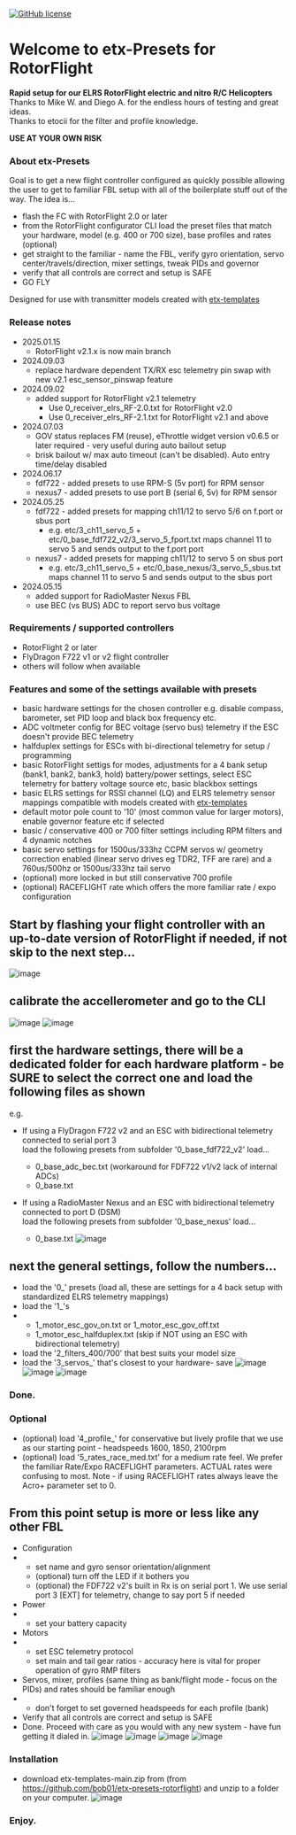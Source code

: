[![GitHub license](https://img.shields.io/github/license/bob01/etxwidgets)](https://github.com/bob01/etxwidgets/main/LICENSE)


# Welcome to etx-Presets for RotorFlight
**Rapid setup for our ELRS RotorFlight electric and nitro R/C Helicopters**<br>Thanks to Mike W. and Diego A. for the endless hours of testing and great ideas.<br>Thanks to etocii for the filter and profile knowledge.

**USE AT YOUR OWN RISK**


### About etx-Presets
Goal is to get a new flight controller configured as quickly possible allowing the user to get to familiar FBL setup with all of the boilerplate stuff out of the way.
The idea is...
- flash the FC with RotorFlight 2.0 or later
- from the RotorFlight configurator CLI load the preset files that match your hardware, model (e.g. 400 or 700 size), base profiles and rates (optional)
- get straight to the familiar - name the FBL, verify gyro orientation, servo center/travels/direction, mixer settings, tweak PIDs and governor
- verify that all controls are correct and setup is SAFE
- GO FLY

Designed for use with transmitter models created with [etx-templates](https://github.com/bob01/etx-templates)

### Release notes
- 2025.01.15
  - RotorFlight v2.1.x is now main branch
- 2024.09.03
  - replace hardware dependent TX/RX esc telemetry pin swap with new v2.1 esc_sensor_pinswap feature
- 2024.09.02
  - added support for RotorFlight v2.1 telemetry
    - Use 0_receiver_elrs_RF-2.0.txt for RotorFlight v2.0
    - Use 0_receiver_elrs_RF-2.1.txt for RotorFlight v2.1 and above
- 2024.07.03
  - GOV status replaces FM (reuse), eThrottle widget version v0.6.5 or later required - very useful during auto bailout setup
  - brisk bailout w/ max auto timeout (can't be disabled). Auto entry time/delay disabled
- 2024.06.17
  - fdf722 - added presets to use RPM-S (5v port) for RPM sensor
  - nexus7 - added presets to use port B (serial 6, 5v) for RPM sensor
- 2024.05.25
  - fdf722 - added presets for mapping ch11/12 to servo 5/6 on f.port or sbus port
    - e.g. etc/3_ch11_servo_5 + etc/0_base_fdf722_v2/3_servo_5_fport.txt maps channel 11 to servo 5 and sends output to the f.port port
  - nexus7 - added presets for mapping ch11/12 to servo 5 on sbus port
    - e.g. etc/3_ch11_servo_5 + etc/0_base_nexus/3_servo_5_sbus.txt maps channel 11 to servo 5 and sends output to the sbus port
- 2024.05.15
  - added support for RadioMaster Nexus FBL
  - use BEC (vs BUS) ADC to report servo bus voltage


### Requirements / supported controllers
- RotorFlight 2 or later
- FlyDragon F722 v1 or v2 flight controller
- others will follow when available


### Features and some of the settings available with presets
- basic hardware settings for the chosen controller e.g. disable compass, barometer, set PID loop and black box frequency etc.
- ADC voltmeter config for BEC voltage (servo bus) telemetry if the ESC doesn't provide BEC telemetry
- halfduplex settings for ESCs with bi-directional telemetry for setup / programming
- basic RotorFlight settigs for modes, adjustments for a 4 bank setup (bank1, bank2, bank3, hold) battery/power settings, select ESC telemetry for battery voltage source etc, basic blackbox settings
- basic ELRS settings for RSSI channel (LQ) and ELRS telemetry sensor mappings compatible with models created with [etx-templates](https://github.com/bob01/etx-templates)
- default motor pole count to '10' (most common value for larger motors), enable governor feature etc if selected
- basic / conservative 400 or 700 filter settings including RPM filters and 4 dynamic notches
- basic servo settings for 1500us/333hz CCPM servos w/ geometry correction enabled (linear servo drives eg TDR2, TFF are rare) and a 760us/500hz or 1500us/333hz tail servo
- (optional) more locked in but still conservative 700 profile
- (optional) RACEFLIGHT rate which offers the more familiar rate / expo configuration


## Start by flashing your flight controller with an up-to-date version of RotorFlight if needed, if not skip to the next step...
![image](https://github.com/bob01/etx-presets-rotorflight/assets/4014433/48a03bde-bea6-47b2-8de5-ace766503f2f)


## calibrate the accellerometer and go to the CLI
![image](https://github.com/bob01/etx-presets-rotorflight/assets/4014433/0af0df2c-4f9f-470c-bc9c-f76dc089f127)
![image](https://github.com/bob01/etx-presets-rotorflight/assets/4014433/0d1e033d-d069-4d88-8f65-b9376efe48a9)


## first the hardware settings, there will be a dedicated folder for each hardware platform - be SURE to select the correct one and load the following files as shown
e.g.<br>
- If using a FlyDragon F722 v2 and an ESC with bidirectional telemetry connected to serial port 3<br>
load the following presets from subfolder '0_base_fdf722_v2' load...
  - 0_base_adc_bec.txt (workaround for FDF722 v1/v2 lack of internal ADCs)
  - 0_base.txt

- If using a RadioMaster Nexus and an ESC with bidirectional telemetry connected to port D (DSM)<br>
load the following presets from subfolder '0_base_nexus' load...
  - 0_base.txt
![image](https://github.com/bob01/etx-presets-rotorflight/assets/4014433/2a297f50-037d-4f38-9239-14e9c165337a)


## next the general settings, follow the numbers...

- load the '0_' presets (load all, these are settings for a 4 back setup with standardized ELRS telemetry mappings)
- load the '1_'s
- - 1_motor_esc_gov_on.txt or 1_motor_esc_gov_off.txt
  - 1_motor_esc_halfduplex.txt (skip if NOT using an ESC with bidirectional telemetry)
- load the '2_filters_400/700' that best suits your model size
- load the '3_servos_' that's closest to your hardware- save
![image](https://github.com/bob01/etx-presets-rotorflight/assets/4014433/8e93d0f8-2a16-4cc3-b7f8-a7dd3c87537a)
![image](https://github.com/bob01/etx-presets-rotorflight/assets/4014433/afc8737a-1413-48ae-a0eb-4daa3916daa3)
![image](https://github.com/bob01/etx-presets-rotorflight/assets/4014433/2e7da4a3-c10e-46b4-b7eb-9dbc273b8e45)
### Done.

### Optional
- (optional) load '4_profile_' for conservative but lively profile that we use as our starting point - headspeeds 1600, 1850, 2100rpm
- (optional) load '5_rates_race_med.txt' for a medium rate feel. We prefer the familiar Rate/Expo RACEFLIGHT parameters. ACTUAL rates were confusing to most. Note - if using RACEFLIGHT rates always leave the Acro+ parameter set to 0.


## From this point setup is more or less like any other FBL
- Configuration
- - set name and gyro sensor orientation/alignment
  - (optional) turn off the LED if it bothers you
  - (optional) the FDF722 v2's built in Rx is on serial port 1. We use serial port 3 [EXT] for telemetry, change to say port 5 if needed
- Power
- - set your battery capacity
- Motors
- - set ESC telemetry protocol
  - set main and tail gear ratios - accuracy here is vital for proper operation of gyro RMP filters
- Servos, mixer, profiles (same thing as bank/flight mode - focus on the PIDs) and rates should be familiar enough
- - don't forget to set governed headspeeds for each profile (bank)
- Verify that all controls are correct and setup is SAFE
- Done. Proceed with care as you would with any new system - have fun getting it dialed in.
![image](https://github.com/bob01/etx-presets-rotorflight/assets/4014433/6595cc5d-fa7b-4f54-9015-388bf9acf540)
![image](https://github.com/bob01/etx-presets-rotorflight/assets/4014433/09f1e78b-9702-4d8e-a157-3ddf82a3097b)
![image](https://github.com/bob01/etx-presets-rotorflight/assets/4014433/d53fa2f5-0c31-4ce0-8bec-c352fd0483c4)
![image](https://github.com/bob01/etx-presets-rotorflight/assets/4014433/72680d80-dc22-4aeb-bc4f-72bdb86c508a)


### Installation
- download etx-templates-main.zip from (from https://github.com/bob01/etx-presets-rotorflight) and unzip to a folder on your computer.
![image](https://github.com/bob01/etx-presets-rotorflight/assets/4014433/f25d3a92-deb3-4a5b-ad0a-57469f10c79a)


### Enjoy.

